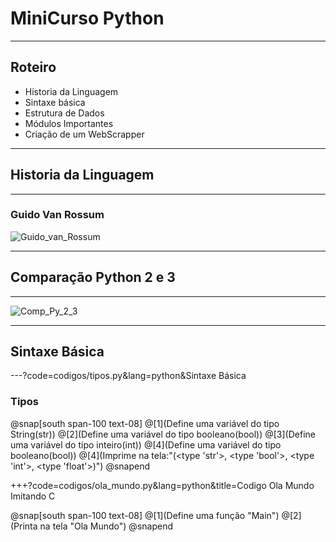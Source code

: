 # MiniCurso Python

---

## Roteiro

* Historia da Linguagem
* Sintaxe básica
* Estrutura de Dados
* Módulos Importantes
* Criação de um WebScrapper

--- 

## Historia da Linguagem

---

### Guido Van Rossum
![Guido_van_Rossum](https://gvanrossum.github.io/images/GuidoByPeterAdams.jpg)

--- 
	
## Comparação Python 2 e 3

---
![Comp_Py_2_3](https://mk0learntocodew6bl5f.kinstacdn.com/wp-content/uploads/2014/06/python-2-vs-3-2018.png)


---

## Sintaxe Básica

---?code=codigos/tipos.py&lang=python&Sintaxe Básica

### Tipos


@snap[south span-100 text-08]
@[1](Define uma variável do tipo String(str))
@[2](Define uma variável do tipo booleano(bool))
@[3](Define uma variável do tipo inteiro(int))
@[4](Define uma variável do tipo booleano(bool))
@[4](Imprime na tela:"(<type 'str'>, <type 'bool'>, <type 'int'>, <type 'float'>)")
@snapend

+++?code=codigos/ola_mundo.py&lang=python&title=Codigo Ola Mundo Imitando C

@snap[south span-100 text-08]
@[1](Define uma função "Main")
@[2](Printa na tela "Ola Mundo")
@snapend
